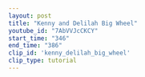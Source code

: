 ```yaml
---
layout: post
title: "Kenny and Delilah Big Wheel"
youtube_id: "7AbVVJcCKCY"
start_time: "346"
end_time: "386"
clip_id: 'kenny_delilah_big_wheel'
clip_type: tutorial
---
```

